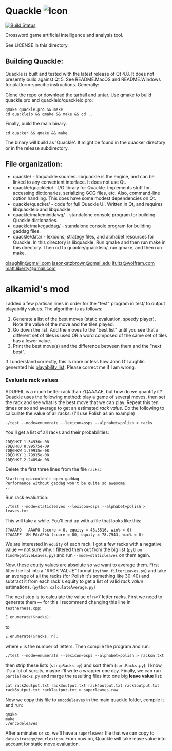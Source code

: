 Quackle   ![Icon](https://github.com/quackle/quackle/raw/master/IconSmall.png)
=======

[![Build Status](https://secure.travis-ci.org/quackle/quackle.png?branch=master)](http://travis-ci.org/quackle/quackle)

Crossword game artificial intelligence and analysis tool.

See LICENSE in this directory.

Building Quackle:
-----------------
Quackle is built and tested with the latest release of Qt 4.8.  It does not presently build against Qt 5.
See README.MacOS and README.Windows for platform-specific instructions.  Generally:

Clone the repo or download the tarball and untar.  Use qmake to build quackle.pro and quackleio/quackleio.pro:

	qmake quackle.pro && make
	cd quackleio && qmake && make && cd ..

Finally, build the main binary.

	cd quacker && qmake && make

The binary will build as 'Quackle'.  It might be found in the quacker directory or in the release subdirectory.


File organization:
------------------
* quackle/ - libquackle sources.  libquackle is the engine, and can be linked to any convenient interface.  It does not use Qt.
* quackle/quackleio/ - I/O library for Quackle.  Implements stuff for accessing dictionaries, serializing GCG files, etc.  Also, command-line option handling.  This does have some modest dependencies on Qt.
* quackle/quacker/ - code for full Quackle UI.  Written in Qt, and requires libquackleio and libquackle.
* quackle/makeminidawg/ - standalone console program for building Quackle dictionaries.
* quackle/makegaddag/ - standalone console program for building gaddag files.
* quackle/data/ - lexicons, strategy files, and alphabet resources for Quackle.
In this directory is libquackle. Run qmake and then run make in this directory. Then cd to quackle/quackleio/, run qmake, and then run make.


olaughlin@gmail.com
jasonkatzbrown@gmail.edu
jfultz@wolfram.com
matt.liberty@gmail.com

alkamid's mod
=============

I added a few partisan lines in order for the "test" program in test/ to output playability values. The algorithm is as follows:

1. Generate a list of the best moves (static evaluation, speedy player). Note the value of the move and the tiles played.
2. Go down the list. Add the moves to the "best list" until you see that a different set of tiles is used OR a word composed of the same set of tiles has a lower value.
3. Print the best move(s) and the difference between them and the "next best".

If I understand correctly, this is more or less how John O'Laughlin generated his [playability list](http://pages.cs.wisc.edu/~o-laughl/collins/). Please correct me if I am wrong.

### Evaluate rack values

ADUREIL is a much better rack than ZQAAAAE, but how do we quantify it? Quackle uses the following method: play a game of several moves, then set the rack and see what is the best move that we can play. Repeat this ten times or so and average to get an estimated *rack value*. Do the following to calculate the value of all racks: (I'll use Polish as an example)

```shell
./test --mode=enumerate --lexicon=osps --alphabet=polish > racks
```

You'll get a list of all racks and their probabilities:

```
?DĘGHKT 1.34936e-08
?DĘGHKU 8.99575e-09
?DĘGHKW 1.79915e-08
?DĘGHKY 1.79915e-08
?DĘGHKZ 2.24894e-08
```

Delete the first three lines from the file `racks`:

```
Starting up.couldn't open gaddag 
Performance without gaddag won't be quite so awesome.
..
```

Run rack evaluation:

```shell
./test --mode=staticleaves --lexicon=osps --alphabet=polish > leaves.txt
```

This will take a while. You'll end up with a file that looks like this:

```
??AAAFÓ  -AAAFÓ (score = 0, equity = 48.3516, win% = 0)
??AAAFP  8H PArAFkA (score = 80, equity = 78.7943, win% = 0)
```

We are interested in `equity` of each rack. I got a few racks with a negative value — not sure why. I filtered them out from the big list (`python findNegativeLeaves.py`) and run `--mode=staticleaves` on them again.

Now, these equity values are absolute so we want to average them. First filter the list into a "RACK VALUE" format (`python filterLeaves.py`) and take an average of all the racks (for Polish it's something like 30-40) and subtract it from each rack's equity to get a list of valid *rack value* estimations. (`python calculateAverage.py`)

The next step is to calculate the value of n<7 letter racks. First we need to generate them — for this I recommend changing this line in `testharness.cpp`:

```cpp
E.enumerate(&racks);
```

to

```cpp
E.enumerate(&racks, n);
```

where `n` is the number of letters. Then compile the program and run:

```shell
./test --mode=enumerate --lexicon=osps --alphabet=polish > racksn.txt
```

then strip these lists (`stripRacks.py`) and sort them (`sortRacks.py`). I know, it's a lot of scripts, maybe I'll write a wrapper one day. Finally, we can run `partialRacks.py` and marge the resulting files into one big **leave value** list:

```shell
cat rack2output.txt rack3output.txt rack4output.txt rack5output.txt rack6output.txt rack7output.txt > superleaves.raw
```

Now we copy this file to `encodeleaves` in the main quackle folder, compile it and run:
```shell
qmake
make
./encodeleaves
```

After a minutes or so, we'll have a `superleaves` file that we can copy to `data/strategy/yourlexicon`. From now on, Quackle will take leave value into account for static move evaluation.
